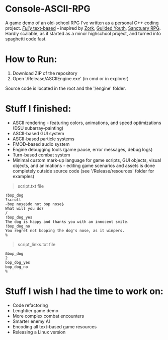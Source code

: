 # Console-ASCII-RPG
A game demo of an old-school RPG I've written as a personal C++ coding project. [*Fully* text-based](https://en.wikipedia.org/wiki/Text-based_game) - inspired by [Zork](https://en.wikipedia.org/wiki/Zork), [Guilded Youth](https://jimmunroe.net/games/guilded-youth-a-text-game-with-ascii-animation.html), [Sanctuary RPG](https://store.steampowered.com/app/328760/SanctuaryRPG_Black_Edition/). Hardly scalable, as it started as a minor highschool project, and turned into spaghetti code fast.

# How to Run:
1. Download ZIP of the repository
2. Open '/Release/ASCIIEngine.exe' (in cmd or in explorer)

Source code is located in the root and the '/engine' folder.

# Stuff I finished:
- ASCII rendering - featuring colors, animations, and speed optimizations (DSU subarray-painting)
- ASCII-based GUI system
- ASCII-based particle systems
- FMOD-based audio system
- Engine debugging tools (game pause, error messages, debug logs)
- Turn-based combat system
- Minimal custom mark-up language for game scripts, GUI objects, visual objects, and animations - editing game scenarios and assets is done completely outside source code (see '/Release/resources' folder for examples)
> script.txt file 
```
!bop_dog
?scroll
~bop nose$do not bop nose$
What will you do?
/
!bop_dog_yes
The dog is happy and thanks you with an innocent smile.
!bop_dog_no
You regret not bopping the dog's nose, as it wimpers.
%
```
> script_links.txt file
```
&bop_dog
2
bop_dog_yes
bop_dog_no
%
```

# Stuff I wish I had the time to work on:
- Code refactoring
- Lenghtier game demo 
- More complex combat encounters
- Smarter enemy AI
- Encoding all text-based game resources
- Releasing a Linux version

